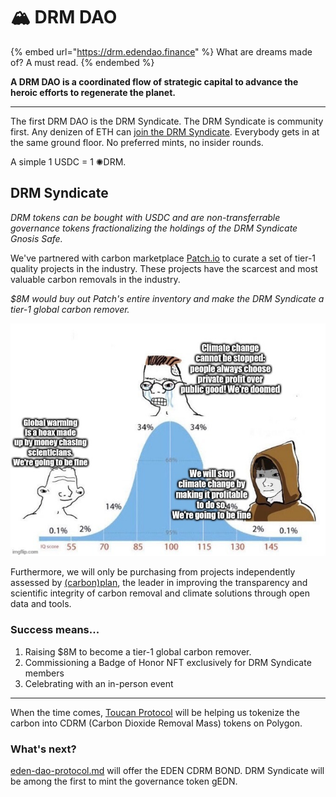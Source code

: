 # 🏔 DRM DAO

{% embed url="https://drm.edendao.finance" %}
What are dreams made of? A must read.
{% endembed %}

**A DRM DAO is a coordinated flow of strategic capital to advance the heroic efforts to regenerate the planet.**

****

The first DRM DAO is the DRM Syndicate. The DRM Syndicate is community first. Any denizen of ETH can [join the DRM Syndicate](https://app.syndicate.io/clubs/0x99d61e194b0b677fa0a8215ad00d852cddd4cd9f). Everybody gets in at the same ground floor. No preferred mints, no insider rounds.&#x20;

A simple 1 USDC = 1 ✺DRM.

## **DRM Syndicate**

_DRM tokens can be bought with USDC and are non-transferrable governance tokens fractionalizing the holdings of the DRM Syndicate Gnosis Safe._

We've partnered with carbon marketplace [Patch.io](https://patch.io) to curate a set of tier-1 quality projects in the industry. These projects have the scarcest and most valuable carbon removals in the industry.

_$8M would buy out Patch's entire inventory and make the DRM Syndicate a tier-1 global carbon remover._

![A high-level overview of the projects we're purchasing from. For more details on projects, click here.](.gitbook/assets/image.png)

Furthermore, we will only be purchasing from projects independently assessed by [(carbon)plan](https://carbonplan.org/research/cdr-database), the leader in improving the transparency and scientific integrity of carbon removal and climate solutions through open data and tools.

### Success means...

1. Raising $8M to become a tier-1 global carbon remover.
2. Commissioning a Badge of Honor NFT exclusively for DRM Syndicate members
3. Celebrating with an in-person event

****

When the time comes, [Toucan Protocol](https://toucan.earth) will be helping us tokenize the carbon into CDRM (Carbon Dioxide Removal Mass) tokens on Polygon.



### What's next?

[eden-dao-protocol.md](eden-dao-protocol.md "mention") will offer the EDEN CDRM BOND. DRM Syndicate will be among the first to mint the governance token gEDN.
